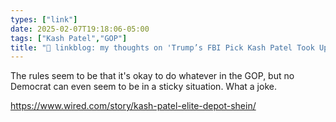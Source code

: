 ```yaml
---
types: ["link"]
date: 2025-02-07T19:18:06-05:00
tags: ["Kash Patel","GOP"]
title: "🔗 linkblog: my thoughts on 'Trump’s FBI Pick Kash Patel Took Up to $5M in Stock From Chinese Ecommerce Giant Shein'"
---
```

The rules seem to be that it's okay to do whatever in the GOP, but no Democrat can even seem to be in a sticky situation. What a joke.

https://www.wired.com/story/kash-patel-elite-depot-shein/
